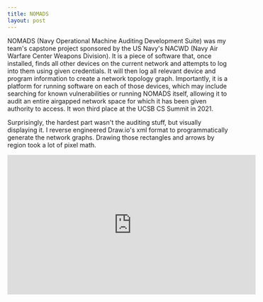 ```yaml
---
title: NOMADS
layout: post
---
```


NOMADS (Navy Operational Machine Auditing Development Suite) was my team's capstone project sponsored by the US Navy's NACWD (Navy Air Warfare Center Weapons Division).  It is a piece of software that, once installed, finds all other devices on the current network and attempts to log into them using given credentials.  It will then log all relevant device and program information to create a network topology graph.  Importantly, it is a platform for running software on each of those devices, which may include searching for known vulnerabilities or running NOMADS itself, allowing it to audit an entire airgapped network space for which it has been given authority to access.  It won third place at the UCSB CS Summit in 2021.

Surprisingly, the hardest part wasn't the auditing stuff, but visually displaying it.  I reverse engineered Draw.io's xml format to programmatically generate the network graphs.  Drawing those rectangles and arrows by region took a lot of pixel math.

<iframe width="560" height="315" src="https://www.youtube.com/embed/qaaz_d-p8wI?si=bHihsNJ0U20GJYFJ&amp;start=3552" title="YouTube video player" frameborder="0" allow="accelerometer; autoplay; clipboard-write; encrypted-media; gyroscope; picture-in-picture; web-share" allowfullscreen></iframe>
